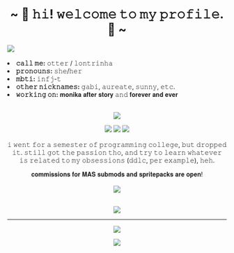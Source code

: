 <body>
<h1 align="center">~ 🦦 𝚑𝚒! 𝚠𝚎𝚕𝚌𝚘𝚖𝚎 𝚝𝚘 𝚖𝚢 𝚙𝚛𝚘𝚏𝚒𝚕𝚎. 🦦 ~</h1>
<div>
<a href="https://www.linkpicture.com/view.php?img=LPic62a68f7261b962108652844"><img src="https://www.linkpicture.com/q/Lontrinha-banner.jpg" type="image"></a> <br><br>
<li>
<b>𝚌𝚊𝚕𝚕 𝚖𝚎:</b> 𝚘𝚝𝚝𝚎𝚛 / 𝚕𝚘𝚗𝚝𝚛𝚒𝚗𝚑𝚊
</li>
<li>
<b>𝚙𝚛𝚘𝚗𝚘𝚞𝚗𝚜:</b> 𝚜𝚑𝚎/𝚑𝚎𝚛
</li>
<li>
<b>𝚖𝚋𝚝𝚒:</b> 𝚒𝚗𝚏𝚓-𝚝
</li>
<li>
<b>𝚘𝚝𝚑𝚎𝚛 𝚗𝚒𝚌𝚔𝚗𝚊𝚖𝚎𝚜:</b> 𝚐𝚊𝚋𝚒, 𝚊𝚞𝚛𝚎𝚊𝚝𝚎, 𝚜𝚞𝚗𝚗𝚢, 𝚎𝚝𝚌.
</li>
<li>
<b>𝚠𝚘𝚛𝚔𝚒𝚗𝚐 𝚘𝚗:</b> 𝐦𝐨𝐧𝐢𝐤𝐚 𝐚𝐟𝐭𝐞𝐫 𝐬𝐭𝐨𝐫𝐲 𝚊𝚗𝚍 𝐟𝐨𝐫𝐞𝐯𝐞𝐫 𝐚𝐧𝐝 𝐞𝐯𝐞𝐫
</li>
<br>
</div>
<div>
<p align="center"><a href="https://www.linkpicture.com/view.php?img=LPic62a690c7285271065973265"><img src="https://www.linkpicture.com/q/4Overlays.png" type="image"></a><br></p>
<p>
</div>
<div>
<p align="center"><img src="https://img.shields.io/badge/python-3670A0?style=for-the-badge&logo=python&logoColor=ffdd54"/> <img src="https://img.shields.io/badge/github-%23121011.svg?style=for-the-badge&logo=github&logoColor=white"/> <img src="https://img.shields.io/badge/Visual%20Studio%20Code-0078d7.svg?style=for-the-badge&logo=visual-studio-code&logoColor=white"/><br><br>
𝚒 𝚠𝚎𝚗𝚝 𝚏𝚘𝚛 𝚊 𝚜𝚎𝚖𝚎𝚜𝚝𝚎𝚛 𝚘𝚏 𝚙𝚛𝚘𝚐𝚛𝚊𝚖𝚖𝚒𝚗𝚐 𝚌𝚘𝚕𝚕𝚎𝚐𝚎, 𝚋𝚞𝚝 𝚍𝚛𝚘𝚙𝚙𝚎𝚍 𝚒𝚝. 𝚜𝚝𝚒𝚕𝚕 𝚐𝚘𝚝 𝚝𝚑𝚎 𝚙𝚊𝚜𝚜𝚒𝚘𝚗 𝚝𝚑𝚘, 𝚊𝚗𝚍 𝚝𝚛𝚢 𝚝𝚘 𝚕𝚎𝚊𝚛𝚗 𝚠𝚑𝚊𝚝𝚎𝚟𝚎𝚛 𝚒𝚜 𝚛𝚎𝚕𝚊𝚝𝚎𝚍 𝚝𝚘 𝚖𝚢 𝚘𝚋𝚜𝚎𝚜𝚜𝚒𝚘𝚗𝚜 (𝚍𝚍𝚕𝚌, 𝚙𝚎𝚛 𝚎𝚡𝚊𝚖𝚙𝚕𝚎), 𝚑𝚎𝚑.
</p>
<p align="center">𝐜𝐨𝐦𝐦𝐢𝐬𝐬𝐢𝐨𝐧𝐬 𝐟𝐨𝐫 𝐌𝐀𝐒 𝐬𝐮𝐛𝐦𝐨𝐝𝐬 𝐚𝐧𝐝 𝐬𝐩𝐫𝐢𝐭𝐞𝐩𝐚𝐜𝐤𝐬 𝐚𝐫𝐞 𝐨𝐩𝐞𝐧!
<br>
<br>
<a href="https://ko-fi.com/X7X3CTDJH."target="_blank"><img src="https://ko-fi.com/img/githubbutton_sm.svg"/><br>
</p>
</div>
<br>
<div>
<div align="center">
<a href="https://www.linkpicture.com/view.php?img=LPic62a68eb09839234223738"><img src="https://www.linkpicture.com/q/Screens.png" type="image"></a><br>
</div>
<hr>
</div>
</div>
</body>
<p align="center"><a href="https://github.com/my-otter-self"><img src="https://github-stats-alpha.vercel.app/api?username=my-otter-self&cc=000&tc=fff&ic=fff&bc=000"/></p>

<p align="center"><a href="https://discord.com/users/190511633636917248"><img src="https://lanyard.cnrad.dev/api/190511633636917248?&idleMessage=otter%20is%20touching%20grass..."/></a></p>
